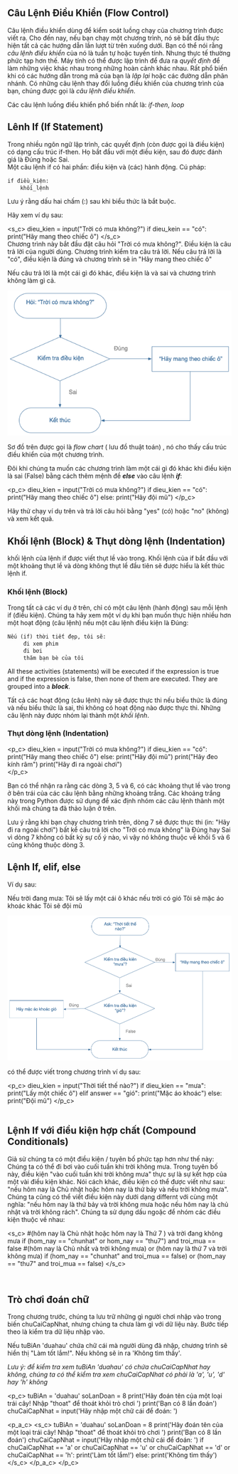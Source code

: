 [//]: # "Flow Control"

## Câu Lệnh Điều Khiển (Flow Control)


Câu lệnh điều khiển dùng để kiểm soát luồng chạy của chương trình được viết ra. Cho đến nay, nếu bạn chạy một chương trình, nó sẽ bắt đầu thực hiện tất cả các hướng dẫn lần lượt từ trên xuống dưới. Bạn có thể nói rằng *câu lệnh điều khiển* của nó là tuần tự hoặc tuyến tính. Nhưng thực tế thường phức tạp hơn thế. Máy tính có thể được lập trình để đưa ra *quyết định* để làm những việc khác nhau trong những hoàn cảnh khác nhau. Rất phổ biến khi có các hướng dẫn trong mã của bạn là *lặp lại* hoặc các đường dẫn phân nhánh. Có những câu lệnh thay đổi luồng điều khiển của chương trình của bạn, chúng được gọi là *câu lệnh điều khiển*.

Các câu lệnh luồng điều khiển phổ biến nhất là: *if-then*, *loop*


## Lênh If (If Statement)

Trong nhiều ngôn ngữ lập trình, các quyết định (còn được gọi là điều kiện) có dạng cấu trúc if-then. Họ bắt đầu với một điều kiện, sau đó được đánh giá là Đúng hoặc Sai.  
Một câu lệnh if có hai phần: điều kiện và (các) hành động. Cú pháp:

```
if điều_kiện:
    khối_lệnh
```

Lưu ý rằng dấu hai chấm (:) sau khi biểu thức là bắt buộc.

Hãy xem ví dụ sau:

<s_c>
dieu_kien = input("Trời có mưa không?")
if dieu_kein == "có":
	print("Hãy mang theo chiếc ô")
</s_c>
<br>
Chương trình này bắt đầu đặt câu hỏi "Trời có mưa không?". Điều kiện là câu trả lời của người dùng. Chương trình kiểm tra câu trả lời. Nếu câu trả lời là "có", điều kiện là đúng và chương trình sẽ in "Hãy mang theo chiếc ô"

Nếu câu trả lời là một cái gì đó khác, điều kiện là và sai và chương trình không làm gì cả.

<img src="/data/images/if_stmt_vi.png" alt="editor" style="zoom:100%;" />

Sơ đồ trên được gọi là *flow chart* ( lưu đồ thuật toán) , nó cho thấy cấu trúc điều khiển của một chương trình.

Đôi khi chúng ta muốn các chương trình làm một cái gì đó khác khi điều kiện là sai (False) bằng cách  thêm mệnh đề ***else*** vào câu lệnh ***if***:

<p_c>
dieu_kien = input("Trời có mưa không?")
if dieu_kien == "có":
	print("Hãy mang theo chiếc ô")
else:
	print("Hãy đội mũ")
</p_c>
<br>

Hãy thử chạy ví dụ trên và trả lời câu hỏi bằng "yes" (có) hoặc "no" (không) và xem kết quả.

## Khối lệnh (Block) & Thụt dòng lệnh (Indentation)

khối lệnh của lệnh if được viết thụt lề vào trong. Khối lệnh của if bắt đầu với một khoảng thụt lề và dòng không thụt lề đầu tiên sẽ được hiểu là kết thúc lệnh if.

### Khối lệnh (Block)

Trong tất cả các ví dụ ở trên, chỉ có một câu lệnh (hành động) sau mỗi lệnh if (điều kiện). Chúng ta hãy xem một ví dụ khi bạn muốn thực hiện nhiều hơn một hoạt động (câu lệnh) nếu một câu lệnh điều kiện là Đúng:

    Nếu (if) thời tiết đẹp, tôi sẽ:
         đi xem phim
         đi bơi
         thăm bạn bè của tôi

All these activities (statements) will be executed if the expression is true and if the expression is false, then none of them are executed. They are grouped into a ***block***. 

Tất cả các hoạt động (câu lệnh) này sẽ được thực thi nếu biểu thức là đúng và nếu biểu thức là sai, thì không có hoạt động nào được thực thi. Những câu lệnh này được nhóm lại thành một *khối lệnh*.

### Thụt dòng lệnh (Indentation)

<p_c>
dieu_kien = input("Trời có mưa không?")
if dieu_kien == "có":
	print("Hãy mang theo chiếc ô")
else:
	print("Hãy đội mũ")
	print("Hãy đeo kính râm")
print("Hãy đi ra ngoài chơi")	
</p_c>
<br>

Bạn có thể nhận ra rằng các dòng 3, 5 và 6, có các khoảng thụt lề vào trong ở bên trái của các câu lệnh bằng những khoảng trắng. Các khoảng trắng này trong Python được sử dụng để xác định nhóm các câu lệnh thành một khối mà chúng ta đã thảo luận ở trên.

Lưu ý rằng khi bạn chạy chương trình trên, dòng 7 sẽ được thực thi (in: "Hãy đi ra ngoài chơi") bất kể câu trả lời cho "Trời có mưa không" là Đúng hay Sai vì dòng 7 không có bất kỳ sự cố ý nào, vì vậy nó không thuộc về khối 5 và 6 cũng không thuộc dòng 3.


## Lệnh If, elif, else

Ví dụ sau:

Nếu trời đang mưa:
     Tôi sẽ lấy một cái ô
khác nếu trời có gió
     Tôi sẽ mặc áo khoác
khác
     Tôi sẽ đội mũ


<img src="/data/images/if_elif_vi.png" alt="editor" style="zoom:100%;" />


có thể được viết trong chương trình ví dụ sau:

<p_c>
dieu_kien = input("Thời tiết thế nào?")
if dieu_kien == "mưa":
    print("Lấy một chiếc ô")
elif answer == "gió":
    print("Mặc áo khoác")
else:
    print("Đội mũ")
</p_c>
<br>
<br>

## Lệnh If với điều kiện hợp chất (Compound Conditionals)

Giả sử chúng ta có một điều kiện / tuyên bố phức tạp hơn như thế này: Chúng ta có thể đi bơi vào cuối tuần khi trời không mưa. Trong tuyên bố này, điều kiện "vào cuối tuần khi trời không mưa" thực sự là sự kết hợp của một vài điều kiện khác. Nói cách khác, điều kiện có thể được viết như sau: "nếu hôm nay là Chủ nhật hoặc hôm nay là thứ bảy và nếu trời không mưa". Chúng ta cũng có thể viết điều kiện này dưới dạng differnt với cùng một nghĩa: "nếu hôm nay là thứ bảy và trời không mưa hoặc nếu hôm nay là chủ nhật và trời không rách". Chúng ta sử dụng dấu ngoặc  để nhóm các điều kiện thuộc về nhau:

<s_c>
#(hôm nay là Chủ nhật hoặc hôm nay là Thứ 7 ) và trời đang không mưa 
if (hom_nay == "chunhat" or hom_nay == "thu7") and troi_mua == false
#(hôm nay là Chủ nhất và trời không mưa) or (hôm nay là thứ 7 và trời không mưa)
if (hom_nay == "chunhat" and troi_mua == false) or (hom_nay == "thu7" and troi_mua == false)
</s_c>

<br>

## Trò chơi đoán chữ

Trong chương trước, chúng ta lưu trữ những gì người chơi nhập vào trong biến chuCaiCapNhat, nhưng chúng ta chưa làm gì với dữ liệu này. Bước tiếp theo là kiểm tra dữ liệu nhập vào.

Nếu tuBiAn 'duahau' chứa chữ cái mà người dùng đã nhập, chương trình sẽ hiển thị "Làm tốt lắm!". Nếu không sẽ in ra 'Không tìm thấy'.

*Lưu ý: để kiểm tra xem tuBiAn 'duahau' có chứa chuCaiCapNhat hay không, chúng ta có thể kiểm tra xem chuCaiCapNhat có phải là 'a', 'u', 'd' hay 'h' không*

<p_c>
tuBiAn = 'duahau'
soLanDoan = 8
print('Hãy đoán tên của một loại trái cây! Nhập "thoat" để thoát khỏi trò chơi ')
print('Bạn có 8 lần đoán')
chuCaiCapNhat = input('Hãy nhập một chữ cái để đoán: ')

<p_a_c>
<s_c>
tuBiAn = 'duahau'
soLanDoan = 8
print('Hãy đoán tên của một loại trái cây! Nhập "thoat" để thoát khỏi trò chơi ')
print('Bạn có 8 lần đoán')
chuCaiCapNhat = input('Hãy nhập một chữ cái để đoán: ')
if chuCaiCapNhat == 'a' or chuCaiCapNhat == 'u' or chuCaiCapNhat == 'd' or chuCaiCapNhat == 'h':
    print('Làm tốt lắm!')
else:
    print('Không tìm thấy')
</s_c>
</p_a_c>
</p_c>

















